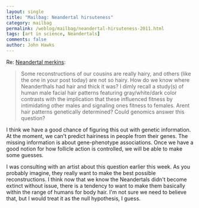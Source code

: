 ```yaml
---
layout: single 
title: "Mailbag: Neandertal hirsuteness" 
category: mailbag
permalink: /weblog/mailbag/neandertal-hirsuteness-2011.html
tags: [art in science, Neandertals] 
comments: false 
author: John Hawks 
---
```


Re: <a href="http://johnhawks.net/node/15212">Neandertal merkins</a>: 

<blockquote>Some reconstructions of our cousins are really hairy, and others (like the one in your post today) are not so hairy. How do we know where Neanderthals had hair and thick it was?  I dimly recall a study(s) of human male facial hair patterns featuring gray/white/dark color contrasts with the implication that these influenced fitness by intimidating other males and signaling ones fitness to females. Arent hair patterns genetically determined? Could genomics answer this question?</blockquote>


I think we have a good chance of figuring this out with genetic information. At the moment, we can't predict hairiness in people from their genes. The missing information is about gene-phenotype associations. Once we have a good notion for how follicle action is controlled, we will be able to make some guesses. 

I was consulting with an artist about this question earlier this week. As you probably imagine, they really want to make the best possible reconstructions. I think now that we know the Neandertals didn't become extinct without issue, there is a tendency to want to make them basically within the range of humans for body hair. I'm not sure we need to believe that, but I would treat it as the null hypothesis, I guess. 

